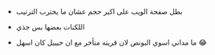 - بطل صفحة الويب على اكبر حجم عشان ما يخترب الترتيب 

- اللكنات بعضها بس جذي 

- ما مداني اسوي البونص لان قريته متأخر مع ان حيييل كان اسهل 😂
